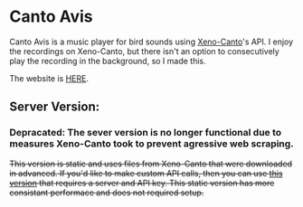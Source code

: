 
# Canto Avis
Canto Avis is a music player for bird sounds using [Xeno-Canto](https://xeno-canto.org/explore/api)'s API. I enjoy the recordings on Xeno-Canto, but there isn't an option to consecutively play the recording in the background, so I made this.

The website is [HERE](https://sal-adrian.github.io/Canto-Avis/).

## Server Version:

### Depracated: The sever version is no longer functional due to measures Xeno-Canto took to prevent agressive web scraping.

~~This version is static and uses files from Xeno-Canto that were downloaded in advanced. If you'd like to make custom API calls, then you can use [this version](https://github.com/Sal-Adrian/Canto-Avis-S) that requires a server and API key. This static version has more consistant performace and does not required setup.~~